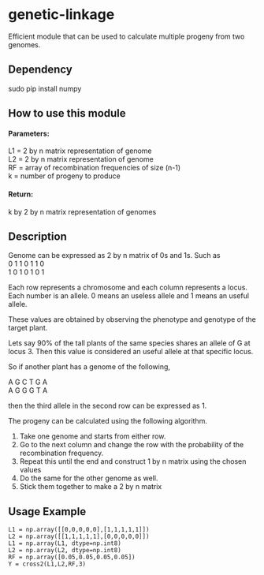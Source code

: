 # genetic-linkage

Efficient module that can be used to calculate multiple progeny from two genomes.

## Dependency

sudo pip install numpy

## How to use this module

#### Parameters:

L1 = 2 by n matrix representation of genome<br>
L2 = 2 by n matrix representation of genome<br>
RF = array of recombination frequencies of size (n-1) <br>
k  = number of progeny to produce<br>

#### Return:

k by 2 by n matrix representation of genomes

## Description

Genome can be expressed as 2 by n matrix of 0s and 1s.  Such as <br>
0 1 1 0 1 1 0<br>
1 0 1 0 1 0 1<br>

Each row represents a chromosome and each column represents a locus. Each number is an allele. 0 means an useless allele and 1 means an useful allele.

These values are obtained by observing the phenotype and genotype of the target plant.

Lets say 90% of the tall plants of the same species shares an allele of G at locus 3. Then this value is considered an useful allele at that specific locus.

So if another plant has a genome of the following,

A G C T G A<br>
A G G G T A

then the third allele in the second row can be expressed as 1.

The progeny can be calculated using the following algorithm.

1. Take one genome and starts from either row. 
2. Go to the next column and change the row with the probability of the recombination frequency.
3. Repeat this until the end and construct 1 by n matrix using the chosen values
4. Do the same for the other genome as well.
5. Stick them together to make a 2 by n matrix



## Usage Example

	L1 = np.array([[0,0,0,0,0],[1,1,1,1,1]])
	L2 = np.array([[1,1,1,1,1],[0,0,0,0,0]])
	L1 = np.array(L1, dtype=np.int8)
	L2 = np.array(L2, dtype=np.int8)
	RF = np.array([0.05,0.05,0.05,0.05])
	Y = cross2(L1,L2,RF,3)

